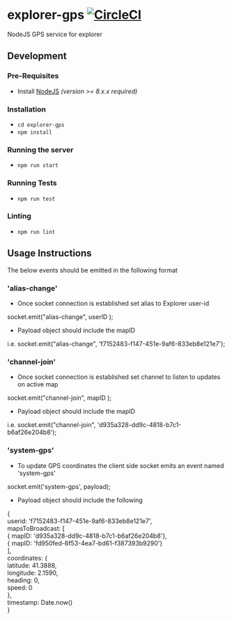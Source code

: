 # explorer-gps [![CircleCI](https://circleci.com/gh/CMUCloudComputing/explorer-gps.svg?style=svg)](https://circleci.com/gh/CMUCloudComputing/explorer-gps)
NodeJS GPS service for explorer

## Development
### Pre-Requisites
- Install [NodeJS](https://nodejs.org/en/download/) *(version >= 8.x.x required)*

### Installation
- `cd explorer-gps`
- `npm install`

### Running the server
- `npm run start`

### Running Tests
- `npm run test`

### Linting
- `npm run lint`

## Usage Instructions

The below events should be emitted in the following format

### 'alias-change' 

  - Once socket connection is established set alias to Explorer user-id

  socket.emit("alias-change", userID );

  - Payload object should include the mapID 

  i.e. socket.emit("alias-change", 'f7152483-f147-451e-9af6-833eb8e121e7');


### 'channel-join' 

  - Once socket connection is established set channel to listen to updates on active map

  socket.emit("channel-join", mapID );
  
  - Payload object should include the mapID 

  i.e. socket.emit("channel-join", 'd935a328-dd9c-4818-b7c1-b6af26e204b8');


### 'system-gps'

  - To update GPS coordinates the client side socket emits an event named 'system-gps'

  socket.emit('system-gps', payload);

  - Payload object should include the following

  {<br/>
    userid: 'f7152483-f147-451e-9af6-833eb8e121e7',<br/>
    mapsToBroadcast: [<br/>
      { mapID: 'd935a328-dd9c-4818-b7c1-b6af26e204b8'},<br/>
      { mapID: 'fd950fed-6f53-4ea7-bd61-f387393b9290'} <br/>
    ],<br/>
    coordinates: {<br/>
      latitude: 41.3888,<br/>
      longitude: 2.1590,<br/>
      heading: 0,<br/>
      speed: 0<br/>
    },<br/>
    timestamp: Date.now()<br/>
  }

